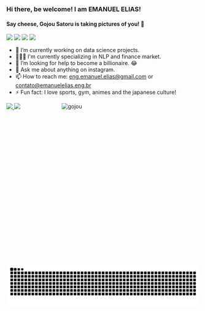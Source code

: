 ### Hi there, be welcome! I am EMANUEL ELIAS! 
<h4>Say cheese, Gojou Satoru is taking pictures of you! 👋 <!--<img align="center-right"href="https://github.com/banzeras" alt="Build with love" src="http://ForTheBadge.com/images/badges/built-with-love.svg">--></h4> 
 <a href="https://instagram.com/banzeras" target="_blank"><img src="https://img.shields.io/badge/-Instagram-%23E4405F?style=for-the-badge&logo=instagram&logoColor=white" target="_blank"></a>
 	<a href="https://www.twitch.tv/banzeras" target="_blank"><img src="https://img.shields.io/badge/Twitch-9146FF?style=for-the-badge&logo=twitch&logoColor=white" target="_blank"></a>
  <a href = "mailto:eng.emanuel.elias@gmail.com"><img src="https://img.shields.io/badge/-Gmail-%23333?style=for-the-badge&logo=gmail&logoColor=red" target="_blank"></a>
  <a href="https://www.linkedin.com/in/emanuel-elias/" target="_blank"><img src="https://img.shields.io/badge/-LinkedIn-%230077B5?style=for-the-badge&logo=linkedin&logoColor=white" target="_blank"></a> 
  
- 💼 I’m currently working on data science projects.
- 👨🏻‍💼 I'm currently specializing in NLP and finance market.
- 🤔 I’m looking for help to become a billionaire. 😂
- 💬 Ask me about anything on instagram.
- 📫 How to reach me: eng.emanuel.elias@gmail.com or contato@emanuelelias.eng.br
- ⚡ Fun fact: I love sports, gym, animes and the japanese culture!
<img align="right" alt="gojou"  height="420" width="360"  src="https://c.tenor.com/ZPBDeLGQsWEAAAAd/satoru-gojo-gojo.gif"> 
 <div>
  <a href="https://github.com/banzeras">
  <img height="180em" src="https://github-readme-stats.vercel.app/api?username=banzeras&show_icons=true&theme=dracula&include_all_commits=true&count_private=true"/>
  <img height="180em" src="https://github-readme-stats.vercel.app/api/top-langs/?username=banzeras&layout=compact&langs_count=7&theme=dracula"/>
</div>
 
<div> 
  
 
  ![Snake animation](https://github.com/banzeras/banzeras/blob/output/github-contribution-grid-snake.svg)
 
</div>

